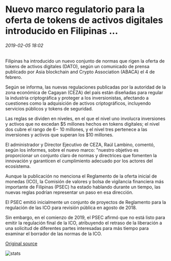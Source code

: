 # Nuevo marco regulatorio para la oferta de tokens de activos digitales introducido en Filipinas ...

###### 2019-02-05 18:02

Filipinas ha introducido un nuevo conjunto de normas que rigen la oferta de tokens de activos digitales (DATO), según un comunicado de prensa publicado por Asia blockchain and Crypto Association (ABACA) el 4 de febrero.

Según se informa, las nuevas regulaciones publicadas por la autoridad de la zona económica de Cagayan (CEZA) del país están diseñadas para regular la industria criptográfica y proteger a los inversionistas, afectando a cuestiones como la adquisición de activos criptográficos, incluyendo servicios públicos y tokens de seguridad.

Las reglas se dividen en niveles, en el que el nivel uno involucra inversiones y activos que no excedan $5 millones hechos en tokens digitales; el nivel dos cubre el rango de $6-$ 10 millones, y el nivel tres pertenece a las inversiones y activos que superan los $10 millones.

El administrador y Director Ejecutivo de CEZA, Raúl Lambino, comentó, según los informes, sobre el nuevo marco: "nuestro objetivo es proporcionar un conjunto claro de normas y directrices que fomenten la innovación y garanticen el cumplimiento adecuado por los actores del ecosistema.

Aunque la publicación no menciona el Reglamento de la oferta inicial de monedas (ICO), la Comisión de valores y bolsa de vigilancia financiera más importante de Filipinas (PSEC) ha estado hablando durante un tiempo, las nuevas reglas podrían representar un paso en esa dirección.

El PSEC emitió inicialmente un conjunto de proyectos de Reglamento para la regulación de las ICO para revisión pública en agosto de 2018.

Sin embargo, en el comienzo de 2019, el PSEC afirmó que no está listo para emitir la regulación final de la ICO, atribuyendo el retraso de la liberación a una solicitud de diferentes partes interesadas para más tiempo para examinar el borrador de las normas de la ICO.

[Original source](https://cointelegraph.com/news/new-regulatory-framework-for-digital-asset-token-offering-introduced-in-philippines)

![stats](https://c.statcounter.com/11760860/0/a89fa40b/1/ "stats")